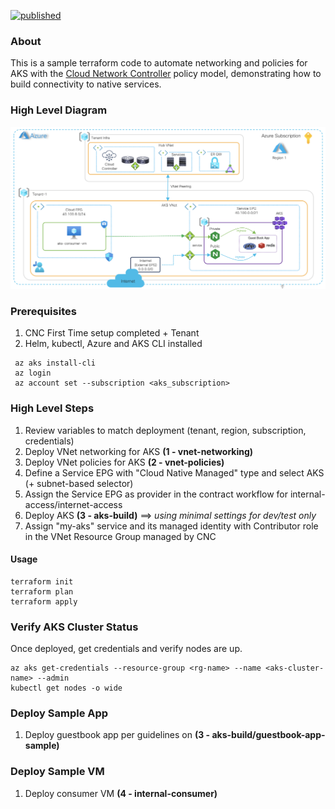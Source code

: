 [![published](https://static.production.devnetcloud.com/codeexchange/assets/images/devnet-published.svg)](https://developer.cisco.com/codeexchange/github/repo/marinalf/cnc-aks-build-cloud-native-managed)
### About <a name = "about"></a>

This is a sample terraform code to automate networking and policies for AKS with the [Cloud Network Controller](https://www.cisco.com/c/en/us/solutions/data-center-virtualization/application-centric-infrastructure/cloud-network-controller.html) policy model, demonstrating how to build connectivity to native services. 

### High Level Diagram

![High Level Diagram](images/hld.png)

### Prerequisites

1. CNC First Time setup completed + Tenant
2. Helm, kubectl, Azure and AKS CLI installed

```
 az aks install-cli
 az login
 az account set --subscription <aks_subscription>
```

### High Level Steps

1. Review variables to match deployment (tenant, region, subscription, credentials)
2. Deploy VNet networking for AKS **(1 - vnet-networking)**
3. Deploy VNet policies for AKS **(2 - vnet-policies)**
4. Define a Service EPG with "Cloud Native Managed" type and select AKS (+ subnet-based selector)
5. Assign the Service EPG as provider in the contract workflow for internal-access/internet-access
6. Deploy AKS **(3 - aks-build)** ==> *using minimal settings for dev/test only*
7. Assign "my-aks" service and its managed identity with Contributor role in the VNet Resource Group managed by CNC 

#### Usage

```
terraform init
terraform plan
terraform apply
```

### Verify AKS Cluster Status

Once deployed, get credentials and verify nodes are up.

```
az aks get-credentials --resource-group <rg-name> --name <aks-cluster-name> --admin
kubectl get nodes -o wide
```
### Deploy Sample App

1. Deploy guestbook app per guidelines on **(3 - aks-build/guestbook-app-sample)**

### Deploy Sample VM

1. Deploy consumer VM **(4 - internal-consumer)**